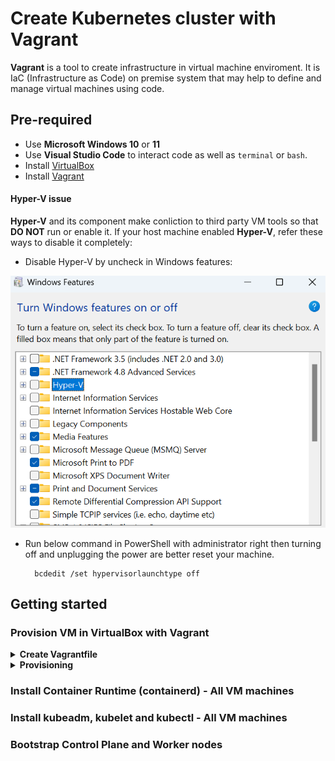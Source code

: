 # Create Kubernetes cluster with Vagrant
**Vagrant** is a tool to create infrastructure in virtual machine enviroment. It is IaC (Infrastructure as Code) on premise system that may help to define and manage virtual machines using code.

## Pre-required
- Use **Microsoft Windows 10** or **11**
- Use **Visual Studio Code** to interact code as well as ``terminal`` or ``bash``.
- Install [VirtualBox](https://www.virtualbox.org/wiki/Downloads)
- Install [Vagrant](https://developer.hashicorp.com/vagrant/downloads)


#### Hyper-V issue

**Hyper-V** and its component make conliction to third party VM tools so that **DO NOT** run or enable it. If your host machine enabled **Hyper-V**, refer these ways to disable it completely:
 
- Disable Hyper-V by uncheck in Windows features:

![disable hyper v](/doc/images/disable%20hyper%20v%20in%20windows%20features.png)

- Run below command in PowerShell with administrator right then turning off and unplugging the power are better reset your machine.

        bcdedit /set hypervisorlaunchtype off

## Getting started

### Provision VM in VirtualBox with Vagrant
<details><summary><b>Create Vagrantfile</b></summary>

1. Use as below code:

        # -*- mode: ruby -*-
        # vi:set ft=ruby sw=2 ts=2 sts=2:

        # Define the number of control plane (MASTER_NODE) and node (WORKER_NODE)
        NUM_MASTER_NODE = 1
        NUM_WORKER_NODE = 2

        IP_NW = "192.168.56."
        MASTER_IP_START = 1
        NODE_IP_START = 2

        # All Vagrant configuration is done below. The "2" in Vagrant.configure
        # configures the configuration version (we support older styles for
        # backwards compatibility). Please don't change it unless you know what
        # you're doing.
        Vagrant.configure("2") do |config|
        # The most common configuration options are documented and commented below.
        # For a complete reference, please see the online documentation at
        # https://docs.vagrantup.com.

        # Every Vagrant development environment requires a box. You can search for
        # boxes at https://vagrantcloud.com/search.
        # Here are some key details about the "ubuntu/bionic64" Vagrant box:
            # Operating System: Ubuntu 18.04 LTS (Bionic Beaver)
                # Ubuntu 18.04 LTS will receive security updates and bug fixes 
                # from Canonical, the company behind Ubuntu, until April 2023 
                # for desktop and server versions, and until April 2028 for 
                # server versions with Extended Security Maintenance (ESM) enabled.
            # Architecture: x86_64 (64-bit)
            # Disk Size: 10 GB
            # RAM: 2 GB
            # CPUs: 2
            # Desktop Environment: None (headless)
            # Provider: VirtualBox
        config.vm.box = "ubuntu/bionic64"

        # Disable automatic box update checking. If you disable this, then
        # boxes will only be checked for updates when the user runs
        # `vagrant box outdated`. This is not recommended.
        config.vm.box_check_update = false

        # View the documentation for the VirtualBox for more
        # information on available options.
        # https://developer.hashicorp.com/vagrant/docs/providers/virtualbox/configuration

        # Provision Control Plane
        (1..NUM_MASTER_NODE).each do |i|
            config.vm.define "kubemaster" do |node|
                node.vm.provider "virtualbox" do |vb|
                    vb.name = "kubemaster"
                    vb.memory = 2048
                    vb.cpus = 2
                    vb.gui = true
                end
                node.vm.hostname = "kubemaster"
                node.vm.network :private_network, ip: IP_NW + "#{MASTER_IP_START + i}"
            end
        end


        # Provision Nodes
        (1..NUM_WORKER_NODE).each do |i|
            config.vm.define "kubenode0#{i}" do |node|
                node.vm.provider "virtualbox" do |vb|
                    vb.name = "kubenode0#{i}"
                    vb.memory = 2048
                    vb.cpus = 2
                    vb.gui = true
                end
                node.vm.hostname = "kubenode0#{i}"
                node.vm.network :private_network, ip: IP_NW + "#{NODE_IP_START + i}"
            end
        end
        end

2. Another way, use [Vagrantfile](./Vagrantfile)

In this **Vagrantfile**, we simply specify:
- Number of virtual machines: ``NUM_MASTER_NODE``, ``NUM_WORKER_NODE``
- IP address: ``IP_NW``, ``MASTER_IP_START``, ``NODE_IP_START``
- Private networking connectivity: ``node.vm.network``
- Unique hostname: ``node.vm.hostname``
- Operating system: ``config.vm.box``
- System resources: ``vb.memory, vb.cpus``
- Open GUI of VM Machine: `vb.gui`

**Vagrantfile** use **Ruby** syntax. Refer [here](https://developer.hashicorp.com/vagrant/docs/vagrantfile) to get more information when modifying **Vagrantfile**.

</details>

<details><summary><b>Provisioning</b></summary>

Run this command

    vagrant up

##### Bootstrap stucking error
In this step, we may stuck when each machine is bootstrapped because of [Hyper-V](#hyper-v-issue).

![stucking error](/doc/images/stucking%20error.png)


If you do all ways in [Hyper-V issue](#hyper-v-issue), press "Enter" button to trigger manual from VM GUI.


</details>

### Install Container Runtime (containerd) - All VM machines

### Install kubeadm, kubelet and kubectl - All VM machines

### Bootstrap Control Plane and Worker nodes
